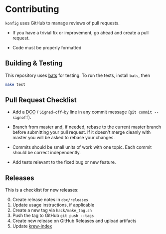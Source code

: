 # Contributing
`konfig` uses GitHub to manage reviews of pull requests.

* If you have a trivial fix or improvement, go ahead and create a pull request.

* Code must be properly formatted

## Building & Testing

This repository uses [bats](https://github.com/sstephenson/bats) for testing.
To run the tests, install `bats`, then
```bash
make test
```

## Pull Request Checklist

* Add a [DCO](https://developercertificate.org/) / `Signed-off-by` line in any commit message (`git commit --signoff`).

* Branch from master and, if needed, rebase to the current master branch before submitting your pull request.
  If it doesn't merge cleanly with master you will be asked to rebase your changes.

* Commits should be small units of work with one topic. Each commit should be correct independently.

* Add tests relevant to the fixed bug or new feature.

## Releases

This is a checklist for new releases:

0. Create release notes in `doc/releases`
0. Update usage instructions, if applicable
0. Create a new tag via `hack/make_tag.sh`
0. Push the tag to GitHub `git push --tags`
0. Create new release on GitHub Releases and upload artifacts
0. Update [krew-index](https://github.com/GoogleContainerTools/krew-index)
